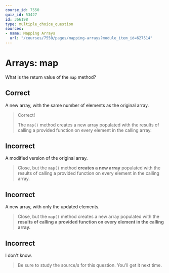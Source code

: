 ```yaml
---
course_id: 7550
quiz_id: 53427
id: 366198
type: multiple_choice_question
sources:
- name: Mapping Arrays
  url: "/courses/7550/pages/mapping-arrays?module_item_id=627514"
---
```


# Arrays: map

What is the return value of the `map` method?

## Correct

A new array, with the same number of elements as the original array.

> Correct!
> 
> The `map()` method creates a new array populated with the results of calling a
> provided function on every element in the calling array.

## Incorrect

A modified version of the original array.

> Close, but the `map()` method **creates a new array** populated with the results
> of calling a provided function on every element in the calling array.

## Incorrect

A new array, with only the updated elements.

> Close, but the `map()` method creates a new array populated with the **results
> of calling a provided function on every element in the calling array.**

## Incorrect

I don't know.

> Be sure to study the source/s for this question. You'll get it next time.
